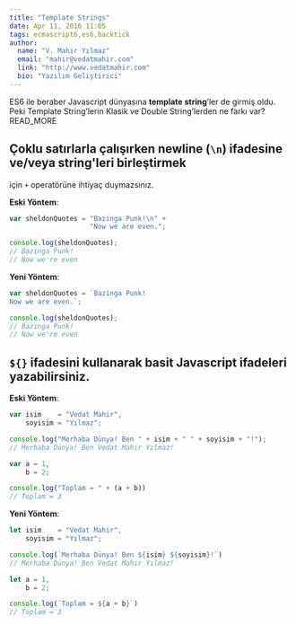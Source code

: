 ```yaml
---
title: "Template Strings"
date: Apr 11, 2016 11:05
tags: ecmascript6,es6,backtick
author:
  name: "V. Mahir Yılmaz"
  email: "mahir@vedatmahir.com"
  link: "http://www.vedatmahir.com"
  bio: "Yazılım Geliştirici"
---
```

ES6 ile beraber Javascript dünyasına **template string**’ler de girmiş oldu. Peki 
Template String’lerin Klasik ve Double String’lerden ne farkı var?READ_MORE

## Çoklu satırlarla çalışırken newline (`\n`) ifadesine ve/veya string'leri birleştirmek 
için  `+` operatörüne ihtiyaç duymazsınız.

**Eski Yöntem**:

```js
var sheldonQuotes = "Bazinga Punk!\n" +
                    "Now we are even.";

console.log(sheldonQuotes);
// Bazinga Punk!
// Now we're even
```

**Yeni Yöntem**:

```js
var sheldonQuotes = `Bazinga Punk!
Now we are even.`;

console.log(sheldonQuotes);
// Bazinga Punk!
// Now we're even
```



## `${}` ifadesini kullanarak basit Javascript ifadeleri yazabilirsiniz.

**Eski Yöntem**:

```js
var isim    = "Vedat Mahir",
    soyisim = "Yılmaz";

console.log("Merhaba Dünya! Ben " + isim + " " + soyisim + "!");
// Merhaba Dünya! Ben Vedat Mahir Yılmaz!

var a = 1,
    b = 2;

console.log("Toplam = " + (a + b))
// Toplam = 3
```

**Yeni Yöntem**:

```js
let isim    = "Vedat Mahir",
    soyisim = "Yılmaz";

console.log(`Merhaba Dünya! Ben ${isim} ${soyisim}!`)
// Merhaba Dünya! Ben Vedat Mahir Yılmaz!

let a = 1,
    b = 2;

console.log(`Toplam = ${a + b}`)
// Toplam = 3
```